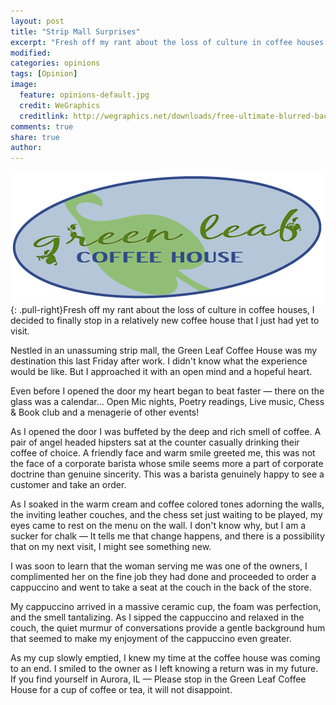 ```yaml
---
layout: post
title: "Strip Mall Surprises"
excerpt: "Fresh off my rant about the loss of culture in coffee houses, I decided to finally stop in a relatively new coffee house that I just had yet to visit."
modified: 
categories: opinions
tags: [Opinion]
image:
  feature: opinions-default.jpg
  credit: WeGraphics
  creditlink: http://wegraphics.net/downloads/free-ultimate-blurred-background-pack/
comments: true
share: true
author: 
---
```

![Greenleaf Coffee](/images/greenleaf.gif){: .pull-right}Fresh off my rant about the loss of culture in coffee houses, I decided to finally stop in a relatively new coffee house that I just had yet to visit.

Nestled in an unassuming strip mall, the Green Leaf Coffee House was my destination this last Friday after work. I didn't know what the experience would be like. But I approached it with an open mind and a hopeful heart.

Even before I opened the door my heart began to beat faster — there on the glass was a calendar… Open Mic nights, Poetry readings, Live music, Chess & Book club and a menagerie of other events!

As I opened the door I was buffeted by the deep and rich smell of coffee. A pair of angel headed hipsters sat at the counter casually drinking their coffee of choice. A friendly face and warm smile greeted me, this was not the face of a corporate barista whose smile seems more a part of corporate doctrine than genuine sincerity. This was a barista genuinely happy to see a customer and take an order.

As I soaked in the warm cream and coffee colored tones adorning the walls, the inviting leather couches, and the chess set just waiting to be played, my eyes came to rest on the menu on the wall. I don't know why, but I am a sucker for chalk — It tells me that change happens, and there is a possibility that on my next visit, I might see something new.

I was soon to learn that the woman serving me was one of the owners, I complimented her on the fine job they had done and proceeded to order a cappuccino and went to take a seat at the couch in the back of the store.

My cappuccino arrived in a massive ceramic cup, the foam was perfection, and the smell tantalizing. As I sipped the cappuccino and relaxed in the couch, the quiet murmur of conversations provide a gentle background hum that seemed to make my enjoyment of the cappuccino even greater.

As my cup slowly emptied, I knew my time at the coffee house was coming to an end. I smiled to the owner as I left knowing a return was in my future. If you find yourself in Aurora, IL — Please stop in the Green Leaf Coffee House for a cup of coffee or tea, it will not disappoint. 